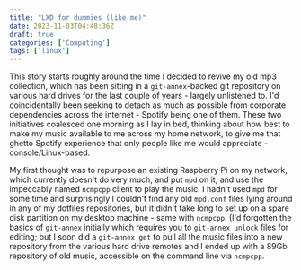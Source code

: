 ```yaml
---
title: "LXD for dummies (like me)"
date: 2023-11-03T04:48:36Z
draft: true
categories: ['Computing']
tags: ['linux']
---
```


This story starts roughly around the time I decided to revive my old mp3 collection, which has been sitting in a `git-annex`-backed git repository on various hard drives for the last couple of years - largely unlistened to.
I'd coincidentally been seeking to detach as much as possible from corporate dependencies across the internet - Spotify being one of them.
These two initiatives coalesced one morning as I lay in bed, thinking about how best to make my music available to me across my home network, to give me that ghetto Spotify experience that only people like me would appreciate - console/Linux-based.

My first thought was to repurpose an existing Raspberry Pi on my network, which currently doesn't do very much, and put `mpd` on it, and use the impeccably named `ncmpcpp` client to play the music. 
I hadn't used `mpd` for some time and surprisingly I couldn't find any old `mpd.conf` files lying around in any of my dotfiles repositories, but it didn't take long to set up on a spare disk partition on my desktop machine - same with `ncmpcpp`.
(I'd forgotten the basics of `git-annex` initially which requires you to `git-annex unlock` files for editing; but I soon did a `git-annex get` to pull all the music files into a new repository from the various hard drive remotes and I ended up with a 89Gb repository of old music, accessible on the command line via `ncmpcpp`.
